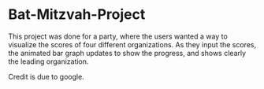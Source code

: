 # Bat-Mitzvah-Project


This project was done for a party, where the users wanted a way to visualize the scores of four different organizations.
As they input the scores, the animated bar graph updates to show the progress, and shows clearly the leading organization.

Credit is due to google. 
